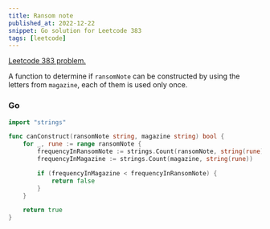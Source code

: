```yaml
---
title: Ransom note
published_at: 2022-12-22
snippet: Go solution for Leetcode 383
tags: [leetcode]
---
```


[Leetcode 383 problem.](https://leetcode.com/problems/ransom-note/)

A function to determine if `ransomNote` can be constructed by using the letters from `magazine`, each of them is used only once.

### Go

```go
import "strings"

func canConstruct(ransomNote string, magazine string) bool {
    for _, rune := range ransomNote {
        frequencyInRansomNote := strings.Count(ransomNote, string(rune))
        frequencyInMagazine := strings.Count(magazine, string(rune))

        if (frequencyInMagazine < frequencyInRansomNote) {
            return false
        }
    }

    return true
}
```